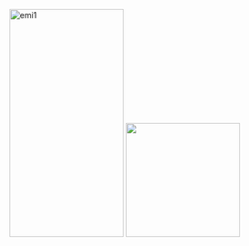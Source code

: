 <p>
  <img src="https://github.com/amish0007/EMI-Calculator/assets/161626399/153cdcc6-9fd0-4f2b-80e2-1f035a42ca83" alt="emi1" width="200" height="400"/>
  <img src="https://github.com/amish0007/EMI-Calculator/assets/161626399/843e6e32-879c-489a-90cc-c2a7fb8c1757" width="200" height"400"/>
</p>

